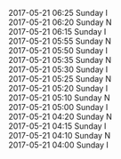 2017-05-21 06:25 Sunday  I  
2017-05-21 06:20 Sunday  N  
2017-05-21 06:15 Sunday  I  
2017-05-21 05:55 Sunday  N  
2017-05-21 05:50 Sunday  I  
2017-05-21 05:35 Sunday  N  
2017-05-21 05:30 Sunday  I  
2017-05-21 05:25 Sunday  N  
2017-05-21 05:20 Sunday  I  
2017-05-21 05:10 Sunday  N  
2017-05-21 05:00 Sunday  I  
2017-05-21 04:20 Sunday  N  
2017-05-21 04:15 Sunday  I  
2017-05-21 04:10 Sunday  N  
2017-05-21 04:00 Sunday  I  
